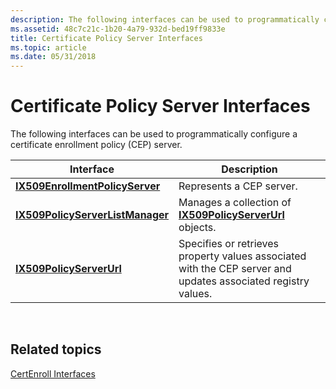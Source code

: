 ```yaml
---
description: The following interfaces can be used to programmatically configure a certificate enrollment policy (CEP) server.
ms.assetid: 48c7c21c-1b20-4a79-932d-bed19ff9833e
title: Certificate Policy Server Interfaces
ms.topic: article
ms.date: 05/31/2018
---
```


# Certificate Policy Server Interfaces

The following interfaces can be used to programmatically configure a certificate enrollment policy (CEP) server.



| Interface                                                            | Description                                                                                                   |
|----------------------------------------------------------------------|---------------------------------------------------------------------------------------------------------------|
| [**IX509EnrollmentPolicyServer**](/windows/desktop/api/Certenroll/nn-certenroll-ix509enrollmentpolicyserver)   | Represents a CEP server.                                                                                      |
| [**IX509PolicyServerListManager**](/windows/desktop/api/CertEnroll/nn-certenroll-ix509policyserverlistmanager) | Manages a collection of [**IX509PolicyServerUrl**](/windows/desktop/api/Certenroll/nn-certenroll-ix509policyserverurl) objects.                         |
| [**IX509PolicyServerUrl**](/windows/desktop/api/Certenroll/nn-certenroll-ix509policyserverurl)                 | Specifies or retrieves property values associated with the CEP server and updates associated registry values. |



 

## Related topics

<dl> <dt>

[CertEnroll Interfaces](certenroll-interfaces.md)
</dt> </dl>

 

 



